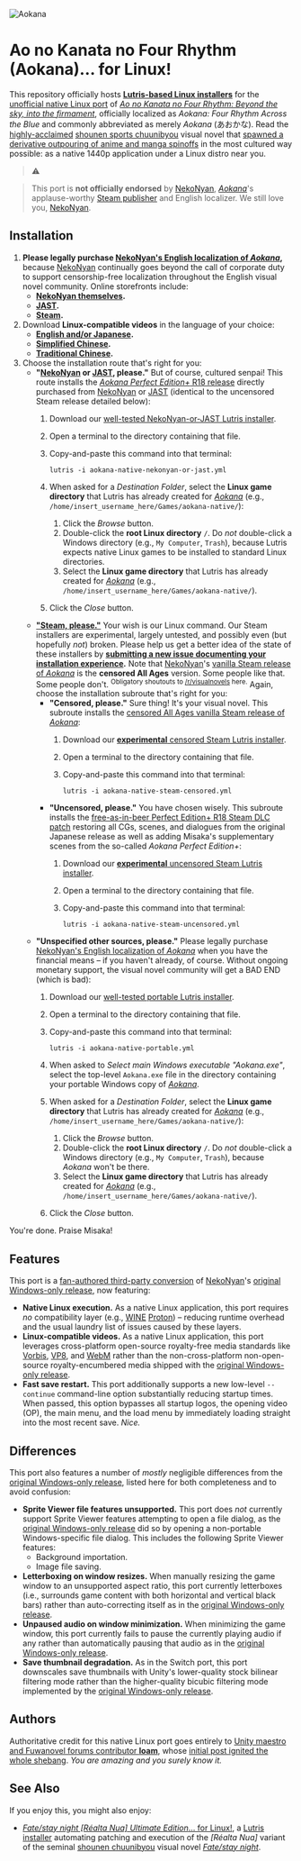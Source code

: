 ![Aokana](https://user-images.githubusercontent.com/217028/94984293-1bf1b700-053a-11eb-8fdf-310eb03a4b33.png)

Ao no Kanata no Four Rhythm (Aokana)… for Linux!
================================================

This repository officially hosts **[Lutris-based Linux
installers][lutris-aokana]** for the [unofficial native Linux
port][linux-aokana] of *[Ao no Kanata no Four Rhythm: Beyond the sky, into the
firmament][nekonyan-aokana]*, officially localized as *Aokana: Four Rhythm
Across the Blue* and commonly abbreviated as merely *Aokana* (あおかな). Read
the [highly-acclaimed][vndb-aokana] [shounen sports chuunibyou][chuuni] visual
novel that [spawned a derivative outpouring of anime and manga
spinoffs](https://en.wikipedia.org/wiki/Aokana:_Four_Rhythm_Across_the_Blue#Adaptations)
in the most cultured way possible: as a native 1440p application under a Linux
distro near you.

> ⚠️

> This port is **not officially endorsed** by [NekoNyan][nekonyan],
> *[Aokana][nekonyan-aokana]*'s applause-worthy [Steam publisher][steam-aokana]
> and English localizer. We still love you, [NekoNyan][nekonyan].

## Installation

1. **Please legally purchase [NekoNyan's English localization of
   *Aokana*][steam-aokana],** because [NekoNyan][nekonyan] continually goes
   beyond the call of corporate duty to support censorship-free localization
   throughout the English visual novel community. Online storefronts include:
   * **[NekoNyan themselves][nekonyan-aokana].**
   * **[JAST][jast-aokana].**
   * **[Steam][steam-aokana].**
1. Download **Linux-compatible videos** in the language of your choice:
   * **[English and/or
     Japanese](https://www.mediafire.com/file/bhm65i1h9tx68yv/file).**
   * **[Simplified
     Chinese](http://www.mediafire.com/file/s3rai72u2je60t1/file).**
   * **[Traditional
     Chinese](http://www.mediafire.com/file/fsisjaibh73wc8v/file).**
1. Choose the installation route that's right for you:
   * **"[NekoNyan][nekonyan-aokana] or [JAST][jast-aokana], please."** But of
     course, cultured senpai! This route installs the [*Aokana Perfect
     Edition+* R18 release][steam-aokana-perfect-edition] directly purchased
     from [NekoNyan][nekonyan-aokana] or [JAST][jast-aokana] (identical to the
     uncensored Steam release detailed below):
     1. Download our [well-tested NekoNyan-or-JAST Lutris
        installer][local-nekonyan-or-jast].
     1. Open a terminal to the directory containing that file.
     1. Copy-and-paste this command into that terminal:

            lutris -i aokana-native-nekonyan-or-jast.yml

     3. When asked for a *Destination Folder*, select the **Linux game
        directory** that Lutris has already created for
        *[Aokana][nekonyan-aokana]* (e.g.,
        `/home/insert_username_here/Games/aokana-native/`):
        1. Click the *Browse* button.
        1. Double-click the **root Linux directory** `/`. Do *not*
           double-click a Windows directory (e.g., `My Computer`, `Trash`),
           because Lutris expects native Linux games to be installed to
           standard Linux directories.
        1. Select the **Linux game directory** that Lutris has already created
           for *[Aokana][nekonyan-aokana]* (e.g.,
           `/home/insert_username_here/Games/aokana-native/`).
     4. Click the *Close* button.
   * **["Steam, please."][steam-aokana]** Your wish is our Linux command. Our
     Steam installers are experimental, largely untested, and possibly
     even (but hopefully *not*) broken. Please help us get a better idea of the
     state of these installers by **[submitting a new issue documenting your
     installation experience][local-issue-new].** Note that
     [NekoNyan][nekonyan]'s [vanilla Steam release of *Aokana*][steam-aokana]
     is the **censored All Ages** version. Some people like that. Some people
     don't. <sup>Obligatory shoutouts to [/r/visualnovels][r-visualnovels]
     here.</sup> Again, choose the installation subroute that's right for you:
     * **"Censored, please."** Sure thing! It's your visual novel. This
       subroute installs the [censored All Ages vanilla Steam release of
       *Aokana*][steam-aokana]:
       1. Download our [**experimental** censored Steam Lutris
          installer][local-steam-censored].
       1. Open a terminal to the directory containing that file.
       1. Copy-and-paste this command into that terminal:

              lutris -i aokana-native-steam-censored.yml

     * **"Uncensored, please."** You have chosen wisely. This subroute
       installs the [free-as-in-beer Perfect Edition+ R18 Steam DLC
       patch][steam-aokana-perfect-edition] restoring all CGs, scenes, and
       dialogues from the original Japanese release as well as adding Misaka's
       supplementary scenes from the so-called *Aokana Perfect Edition+*:
       1. Download our [**experimental** uncensored Steam Lutris
          installer][local-steam-uncensored].
       1. Open a terminal to the directory containing that file.
       1. Copy-and-paste this command into that terminal:

              lutris -i aokana-native-steam-uncensored.yml

   * **"Unspecified other sources, please."** Please legally purchase
     [NekoNyan's English localization of *Aokana*][steam-aokana] when you have
     the financial means – if you haven't already, of course. Without ongoing
     monetary support, the visual novel community will get a BAD END (which is
     bad):
     1. Download our [well-tested portable Lutris installer][local-portable].
     1. Open a terminal to the directory containing that file.
     1. Copy-and-paste this command into that terminal:

            lutris -i aokana-native-portable.yml

     4. When asked to *Select main Windows executable "Aokana.exe"*, select
        the top-level `Aokana.exe` file in the directory containing your
        portable Windows copy of *[Aokana][nekonyan-aokana]*.
     4. When asked for a *Destination Folder*, select the **Linux game
        directory** that Lutris has already created for
        *[Aokana][nekonyan-aokana]* (e.g.,
        `/home/insert_username_here/Games/aokana-native/`):
        1. Click the *Browse* button.
        1. Double-click the **root Linux directory** `/`. Do *not*
           double-click a Windows directory (e.g., `My Computer`, `Trash`),
           because *Aokana* won't be there.
        1. Select the **Linux game directory** that Lutris has already created
           for *[Aokana][nekonyan-aokana]* (e.g.,
           `/home/insert_username_here/Games/aokana-native/`).
     6. Click the *Close* button.

You're done. Praise Misaka!

## Features

This port is a [fan-authored third-party conversion][linux-aokana] of
[NekoNyan][nekonyan]'s [original Windows-only release][steam-aokana], now
featuring:

* **Native Linux execution.** As a native Linux application, this port requires
  *no* compatibility layer (e.g., [WINE][wine] [Proton][proton]) – reducing
  runtime overhead and the usual laundry list of issues caused by these layers.
* **Linux-compatible videos.** As a native Linux application, this
  port leverages cross-platform open-source royalty-free media standards like
  [Vorbis][media-vorbis], [VP8][media-vp8], and [WebM][media-webm] rather than
  the non-cross-platform non-open-source royalty-encumbered media shipped with
  the [original Windows-only release][steam-aokana].
* **Fast save restart.** This port additionally supports a new low-level
  `--continue` command-line option substantially reducing startup times. When
  passed, this option bypasses all startup logos, the opening video (OP), the
  main menu, and the load menu by immediately loading straight into the most
  recent save. *Nice.*

## Differences

This port also features a number of *mostly* negligible differences from the
[original Windows-only release][steam-aokana], listed here for both
completeness and to avoid confusion:

* **Sprite Viewer file features unsupported.** This port does *not* currently
  support Sprite Viewer features attempting to open a file dialog, as the
  [original Windows-only release][steam-aokana] did so by opening a
  non-portable Windows-specific file dialog. This includes the following Sprite
  Viewer features:
  * Background importation.
  * Image file saving.
* **Letterboxing on window resizes.** When manually resizing the game window to
  an unsupported aspect ratio, this port currently letterboxes (i.e., surrounds
  game content with both horizontal and vertical black bars) rather than
  auto-correcting itself as in the [original Windows-only
  release][steam-aokana].
* **Unpaused audio on window minimization.** When minimizing the game window,
  this port currently fails to pause the currently playing audio if any rather
  than automatically pausing that audio as in the [original Windows-only
  release][steam-aokana].
* **Save thumbnail degradation.** As in the Switch port, this port downscales
  save thumbnails with Unity's lower-quality stock bilinear filtering mode
  rather than the higher-quality bicubic filtering mode implemented by the
  [original Windows-only release][steam-aokana].

## Authors

Authoritative credit for this native Linux port goes entirely to [Unity maestro
and Fuwanovel forums contributor **loam**][loam], whose [initial post ignited
the whole shebang][loam-post]. *You are amazing and you surely know it.*

## See Also

If you enjoy this, you might also enjoy:

* [*Fate/stay night [Réalta Nua] Ultimate Edition*… for
  Linux!][leycec-fatestaynight], a [Lutris installer][lutris] automating
  patching and execution of the *[Réalta Nua]* variant of the seminal [shounen
  chuunibyou][chuuni] visual novel *[Fate/stay night][typemoon-fatestaynight]*.

[chuuni]: https://forums.fuwanovel.net/topic/1820-chuuni-what-is-this-genre
[nekonyan]: https://nekonyansoft.com
[nekonyan-aokana]: https://nekonyansoft.com/shop/product/22
[jast-aokana]: https://jastusa.com/aokana-four-rhythms-across-the-blue
[leycec]: https://github/leycec
[leycec-fatestaynight]: https://github.com/leycec/fsnrnue
[loam]: https://forums.fuwanovel.net/profile/28837-loam
[loam-post]: https://forums.fuwanovel.net/topic/23163-linux-port-now-released-ao-no-kanata-no-four-rythm-linux-port-18-patch-for-nintendo-switch
[local-issue-new]:        https://github.com/leycec/aokana-linux/issues/new/choose
[local-nekonyan-or-jast]: https://github.com/leycec/aokana-linux/raw/main/lutris/aokana-native-nekonyan-or-jast.yml
[local-portable]:         https://github.com/leycec/aokana-linux/raw/main/lutris/aokana-native-portable.yml
[local-steam-censored]:   https://github.com/leycec/aokana-linux/raw/main/lutris/aokana-native-steam-censored.yml
[local-steam-uncensored]: https://github.com/leycec/aokana-linux/raw/main/lutris/aokana-native-steam-uncensored.yml
[lutris]: https://lutris.net
[lutris-aokana]: https://lutris.net/games/aokana-four-rhythms-across-the-blue
[lutris-aokana-steam]: https://lutris.net/games/aokana-four-rhythms-across-the-blue
[linux-aokana]: https://forums.fuwanovel.net/topic/23163-linux-port-now-released-ao-no-kanata-no-four-rythm-linux-port-18-patch-for-nintendo-switch/?do=findComment&comment=522629
[r-visualnovels]: reddit.com/r/visualnovels
[steam]: https://store.steampowered.com
[steam-aokana]: https://store.steampowered.com/app/1044620/Aokana__Four_Rhythms_Across_the_Blue/
[steam-aokana-perfect-edition]: https://nekonyansoft.com/shop/product/23
[vndb-aokana]: https://vndb.org/v12849
[media-vorbis]: https://en.wikipedia.org/wiki/Vorbis
[media-vp8]: https://en.wikipedia.org/wiki/VP8
[media-webm]:  https://www.webmproject.org/about
[proton]: https://github.com/ValveSoftware/Proton
[typemoon-fatestaynight]: https://typemoon.fandom.com/wiki/Fate/stay_night
[wine]: https://www.winehq.org
